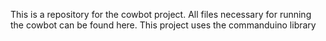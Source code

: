 This is a repository for the cowbot project. 
All files necessary for running the cowbot can be found here. 
This project uses the commanduino library
